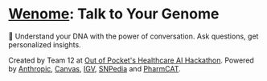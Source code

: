 # [Wenome](https://talktoyourgenome.vercel.app/): Talk to Your Genome

🧬 Understand your DNA with the power of conversation. Ask questions, get personalized insights.

Created by Team 12 at [Out of Pocket's Healthcare AI Hackathon](https://www.outofpocket.health/ai-hackathon). Powered by [Anthropic](https://www.anthropic.com/), [Canvas](https://www.canvasmedical.com/), [IGV](https://igv.org/), [SNPedia](https://www.snpedia.com/) and [PharmCAT](https://pharmcat.org/).
